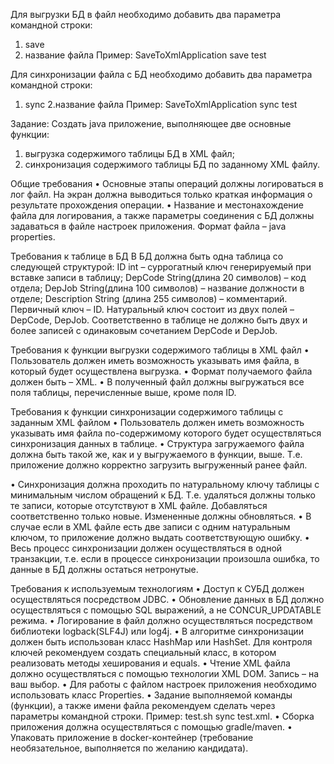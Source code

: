 Для выгрузки БД в файл необходимо добавить два параметра командной строки:
1. save
2. название файла
Пример: SaveToXmlApplication save test

Для синхронизации файла с БД необходимо добавить два параметра командной строки:
1. sync
2.название файла
Пример: SaveToXmlApplication sync test

Задание:
Создать java приложение, выполняющее две основные функции:
1) выгрузка содержимого таблицы БД в XML файл;
2) синхронизация содержимого таблицы БД по заданному XML файлу.

Общие требования
•	Основные этапы операций должны логироваться в лог файл. На экран должна выводиться только краткая информация о результате 
прохождения операции.
•	Название и местонахождение файла для логирования, а также параметры соединения с БД должны задаваться в файле 
настроек приложения. Формат файла – java properties.

Требования к таблице в БД
В БД должна быть одна таблица со следующей структурой:
ID int  – суррогатный ключ генерируемый при вставке записи в таблицу;
DepCode String(длина 20 символов) – код отдела;
DepJob String(длина 100 символов) – название должности в отделе;
Description String (длина 255 символов) – комментарий.
Первичный ключ – ID.
Натуральный ключ состоит из двух полей – DepCode, DepJob. 
Соответственно в таблице не должно быть двух и более записей 
с одинаковым сочетанием DepCode и DepJob.

Требования к функции выгрузки содержимого таблицы в XML файл
•	Пользователь должен иметь возможность указывать имя файла, в который будет осуществлена выгрузка.
•	Формат получаемого файла должен быть – XML.
•	В полученный файл должны выгружаться все поля таблицы, перечисленные выше, кроме поля ID.

Требования к функции синхронизации содержимого таблицы c заданным XML файлом 
•	Пользователь должен иметь возможность указывать имя файла по-содержимому которого будет осуществляться синхронизация 
данных в таблице.
•	Структура загружаемого файла должна быть такой же, как и у выгружаемого в функции, выше. 
Т.е. приложение должно корректно загрузить выгруженный ранее файл.

•	Синхронизация должна проходить по натуральному ключу таблицы с минимальным числом обращений к БД. Т.е. удаляться 
должны только те записи, которые отсутствуют в XML файле. Добавляться соответственно только новые. Измененные должны 
обновляться.
•	В случае если в XML файле есть две записи с одним натуральным ключом, то приложение должно выдать соответствующую ошибку.
•	Весь процесс синхронизации должен осуществляться в одной транзакции, т.е. если в процессе синхронизации произошла 
ошибка, то данные в БД должны остаться нетронутые.

Требования к используемым технологиям
•	Доступ к СУБД должен осуществляться посредством JDBC.
•	Обновление данных в БД должно осуществляться с помощью SQL выражений, а не CONCUR_UPDATABLE режима.
•	Логирование в файл должно осуществляться посредством библиотеки logback(SLF4J) или log4j.
•	В алгоритме синхронизации должен быть использован класс HashMap или HashSet. Для контроля ключей рекомендуем создать 
специальный класс, в котором реализовать методы хеширования и equals.
•	Чтение XML файла должно осуществляться с помощью технологии XML DOM. Запись – на ваш выбор.
•	Для работы с файлом настроек приложения необходимо использовать класс Properties.
•	Задание выполняемой команды (функции), а также имени файла рекомендуем сделать через параметры командной строки. 
Пример: test.sh sync test.xml.
•	Сборка приложения должна осуществляться с помощью gradle/maven.
•	Упаковать приложение в docker-контейнер (требование необязательное, выполняется по желанию кандидата).

